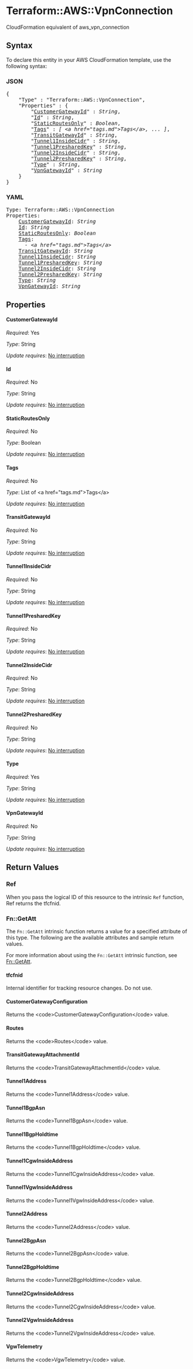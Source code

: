 # Terraform::AWS::VpnConnection

CloudFormation equivalent of aws_vpn_connection

## Syntax

To declare this entity in your AWS CloudFormation template, use the following syntax:

### JSON

<pre>
{
    "Type" : "Terraform::AWS::VpnConnection",
    "Properties" : {
        "<a href="#customergatewayid" title="CustomerGatewayId">CustomerGatewayId</a>" : <i>String</i>,
        "<a href="#id" title="Id">Id</a>" : <i>String</i>,
        "<a href="#staticroutesonly" title="StaticRoutesOnly">StaticRoutesOnly</a>" : <i>Boolean</i>,
        "<a href="#tags" title="Tags">Tags</a>" : <i>[ &lt;a href=&#34;tags.md&#34;&gt;Tags&lt;/a&gt;, ... ]</i>,
        "<a href="#transitgatewayid" title="TransitGatewayId">TransitGatewayId</a>" : <i>String</i>,
        "<a href="#tunnel1insidecidr" title="Tunnel1InsideCidr">Tunnel1InsideCidr</a>" : <i>String</i>,
        "<a href="#tunnel1presharedkey" title="Tunnel1PresharedKey">Tunnel1PresharedKey</a>" : <i>String</i>,
        "<a href="#tunnel2insidecidr" title="Tunnel2InsideCidr">Tunnel2InsideCidr</a>" : <i>String</i>,
        "<a href="#tunnel2presharedkey" title="Tunnel2PresharedKey">Tunnel2PresharedKey</a>" : <i>String</i>,
        "<a href="#type" title="Type">Type</a>" : <i>String</i>,
        "<a href="#vpngatewayid" title="VpnGatewayId">VpnGatewayId</a>" : <i>String</i>
    }
}
</pre>

### YAML

<pre>
Type: Terraform::AWS::VpnConnection
Properties:
    <a href="#customergatewayid" title="CustomerGatewayId">CustomerGatewayId</a>: <i>String</i>
    <a href="#id" title="Id">Id</a>: <i>String</i>
    <a href="#staticroutesonly" title="StaticRoutesOnly">StaticRoutesOnly</a>: <i>Boolean</i>
    <a href="#tags" title="Tags">Tags</a>: <i>
      - &lt;a href=&#34;tags.md&#34;&gt;Tags&lt;/a&gt;</i>
    <a href="#transitgatewayid" title="TransitGatewayId">TransitGatewayId</a>: <i>String</i>
    <a href="#tunnel1insidecidr" title="Tunnel1InsideCidr">Tunnel1InsideCidr</a>: <i>String</i>
    <a href="#tunnel1presharedkey" title="Tunnel1PresharedKey">Tunnel1PresharedKey</a>: <i>String</i>
    <a href="#tunnel2insidecidr" title="Tunnel2InsideCidr">Tunnel2InsideCidr</a>: <i>String</i>
    <a href="#tunnel2presharedkey" title="Tunnel2PresharedKey">Tunnel2PresharedKey</a>: <i>String</i>
    <a href="#type" title="Type">Type</a>: <i>String</i>
    <a href="#vpngatewayid" title="VpnGatewayId">VpnGatewayId</a>: <i>String</i>
</pre>

## Properties

#### CustomerGatewayId

_Required_: Yes

_Type_: String

_Update requires_: [No interruption](https://docs.aws.amazon.com/AWSCloudFormation/latest/UserGuide/using-cfn-updating-stacks-update-behaviors.html#update-no-interrupt)

#### Id

_Required_: No

_Type_: String

_Update requires_: [No interruption](https://docs.aws.amazon.com/AWSCloudFormation/latest/UserGuide/using-cfn-updating-stacks-update-behaviors.html#update-no-interrupt)

#### StaticRoutesOnly

_Required_: No

_Type_: Boolean

_Update requires_: [No interruption](https://docs.aws.amazon.com/AWSCloudFormation/latest/UserGuide/using-cfn-updating-stacks-update-behaviors.html#update-no-interrupt)

#### Tags

_Required_: No

_Type_: List of &lt;a href=&#34;tags.md&#34;&gt;Tags&lt;/a&gt;

_Update requires_: [No interruption](https://docs.aws.amazon.com/AWSCloudFormation/latest/UserGuide/using-cfn-updating-stacks-update-behaviors.html#update-no-interrupt)

#### TransitGatewayId

_Required_: No

_Type_: String

_Update requires_: [No interruption](https://docs.aws.amazon.com/AWSCloudFormation/latest/UserGuide/using-cfn-updating-stacks-update-behaviors.html#update-no-interrupt)

#### Tunnel1InsideCidr

_Required_: No

_Type_: String

_Update requires_: [No interruption](https://docs.aws.amazon.com/AWSCloudFormation/latest/UserGuide/using-cfn-updating-stacks-update-behaviors.html#update-no-interrupt)

#### Tunnel1PresharedKey

_Required_: No

_Type_: String

_Update requires_: [No interruption](https://docs.aws.amazon.com/AWSCloudFormation/latest/UserGuide/using-cfn-updating-stacks-update-behaviors.html#update-no-interrupt)

#### Tunnel2InsideCidr

_Required_: No

_Type_: String

_Update requires_: [No interruption](https://docs.aws.amazon.com/AWSCloudFormation/latest/UserGuide/using-cfn-updating-stacks-update-behaviors.html#update-no-interrupt)

#### Tunnel2PresharedKey

_Required_: No

_Type_: String

_Update requires_: [No interruption](https://docs.aws.amazon.com/AWSCloudFormation/latest/UserGuide/using-cfn-updating-stacks-update-behaviors.html#update-no-interrupt)

#### Type

_Required_: Yes

_Type_: String

_Update requires_: [No interruption](https://docs.aws.amazon.com/AWSCloudFormation/latest/UserGuide/using-cfn-updating-stacks-update-behaviors.html#update-no-interrupt)

#### VpnGatewayId

_Required_: No

_Type_: String

_Update requires_: [No interruption](https://docs.aws.amazon.com/AWSCloudFormation/latest/UserGuide/using-cfn-updating-stacks-update-behaviors.html#update-no-interrupt)

## Return Values

### Ref

When you pass the logical ID of this resource to the intrinsic `Ref` function, Ref returns the tfcfnid.

### Fn::GetAtt

The `Fn::GetAtt` intrinsic function returns a value for a specified attribute of this type. The following are the available attributes and sample return values.

For more information about using the `Fn::GetAtt` intrinsic function, see [Fn::GetAtt](https://docs.aws.amazon.com/AWSCloudFormation/latest/UserGuide/intrinsic-function-reference-getatt.html).

#### tfcfnid

Internal identifier for tracking resource changes. Do not use.

#### CustomerGatewayConfiguration

Returns the &lt;code&gt;CustomerGatewayConfiguration&lt;/code&gt; value.

#### Routes

Returns the &lt;code&gt;Routes&lt;/code&gt; value.

#### TransitGatewayAttachmentId

Returns the &lt;code&gt;TransitGatewayAttachmentId&lt;/code&gt; value.

#### Tunnel1Address

Returns the &lt;code&gt;Tunnel1Address&lt;/code&gt; value.

#### Tunnel1BgpAsn

Returns the &lt;code&gt;Tunnel1BgpAsn&lt;/code&gt; value.

#### Tunnel1BgpHoldtime

Returns the &lt;code&gt;Tunnel1BgpHoldtime&lt;/code&gt; value.

#### Tunnel1CgwInsideAddress

Returns the &lt;code&gt;Tunnel1CgwInsideAddress&lt;/code&gt; value.

#### Tunnel1VgwInsideAddress

Returns the &lt;code&gt;Tunnel1VgwInsideAddress&lt;/code&gt; value.

#### Tunnel2Address

Returns the &lt;code&gt;Tunnel2Address&lt;/code&gt; value.

#### Tunnel2BgpAsn

Returns the &lt;code&gt;Tunnel2BgpAsn&lt;/code&gt; value.

#### Tunnel2BgpHoldtime

Returns the &lt;code&gt;Tunnel2BgpHoldtime&lt;/code&gt; value.

#### Tunnel2CgwInsideAddress

Returns the &lt;code&gt;Tunnel2CgwInsideAddress&lt;/code&gt; value.

#### Tunnel2VgwInsideAddress

Returns the &lt;code&gt;Tunnel2VgwInsideAddress&lt;/code&gt; value.

#### VgwTelemetry

Returns the &lt;code&gt;VgwTelemetry&lt;/code&gt; value.

